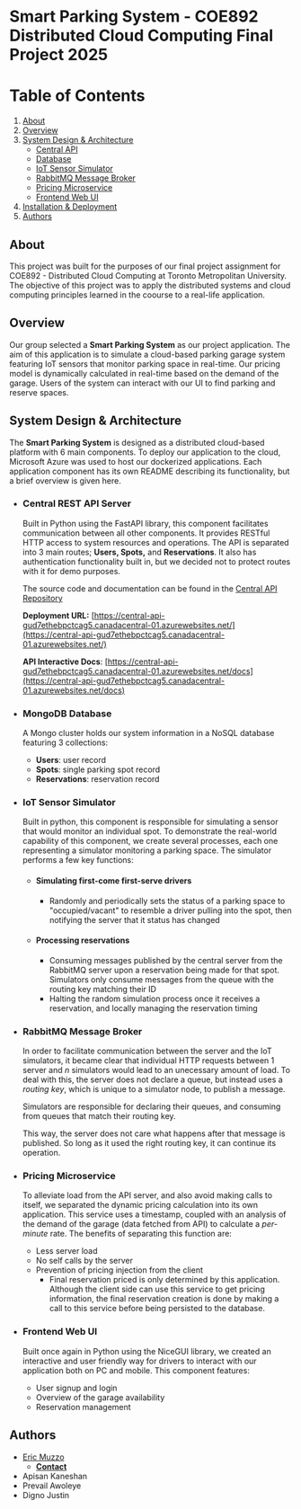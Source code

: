 # Smart Parking System - COE892 Distributed Cloud Computing Final Project 2025

# Table of Contents
1. [About](#about)
2. [Overview](#overview)
3. [System Design & Architecture](#design)
    - [Central API](#api)
    - [Database](#db)
    - [IoT Sensor Simulator](#iot)
    - [RabbitMQ Message Broker](#rabbit)
    - [Pricing Microservice](#pricing)
    - [Frontend Web UI](#ui)
4. [Installation & Deployment](#deployment)
5. [Authors](#authors)



## About <a name="about"></a>

This project was built for the purposes of our final project assignment for COE892 - Distributed Cloud Computing at Toronto Metropolitan University. The objective of this project was to apply the distributed systems and cloud computing principles learned in the coourse to a real-life application.



## Overview <a name="overview"></a>

Our group selected a **Smart Parking System** as our project application. The aim of this application is to simulate a cloud-based parking garage system featuring IoT sensors that monitor parking space in real-time. Our pricing model is dynamically calculated in real-time based on the demand of the garage. Users of the system can interact with our UI to find parking and reserve spaces.



## System Design & Architecture <a name="design"></a>

The **Smart Parking System** is designed as a distributed cloud-based platform with 6 main components. To deploy our application to the cloud, Microsoft Azure was used to host our dockerized applications. Each application component has its own README describing its functionality, but a brief overview is given here.

- ### Central REST API Server <a name="api"></a>
    Built in Python using the FastAPI library, this component facilitates communication between all other components. It provides RESTful HTTP access to system resources and operations. The API is separated into 3 main routes; **Users, Spots,** and **Reservations**. It also has authentication functionality built in, but we decided not to protect routes with it for demo purposes.

    The source code and documentation can be found in the <a href="https://github.com/EricMuzzo/COE892Project-SmartPark-CentralAPI">Central API Repository</a>

    **Deployment URL:** [https://central-api-gud7ethebpctcag5.canadacentral-01.azurewebsites.net/](https://central-api-gud7ethebpctcag5.canadacentral-01.azurewebsites.net/)

    **API Interactive Docs**: [https://central-api-gud7ethebpctcag5.canadacentral-01.azurewebsites.net/docs](https://central-api-gud7ethebpctcag5.canadacentral-01.azurewebsites.net/docs)


- ### MongoDB Database <a name="db"></a>
    A Mongo cluster holds our system information in a NoSQL database featuring 3 collections:
    - **Users**: user record
    - **Spots**: single parking spot record
    - **Reservations**: reservation record


- ### IoT Sensor Simulator <a name="iot"></a>
    Built in python, this component is responsible for simulating a sensor that would monitor an individual spot. To demonstrate the real-world capability of this component, we create several processes, each one representing a simulator monitoring a parking space. The simulator performs a few key functions:

    - #### Simulating first-come first-serve drivers
        - Randomly and periodically sets the status of a parking space to "occupied/vacant" to resemble a driver pulling into the spot, then notifying the server that it status has changed
    - #### Processing reservations
        - Consuming messages published by the central server from the RabbitMQ server upon a reservation being made for that spot. Simulators only consume messages from the queue with the routing key matching their ID
        - Halting the random simulation process once it receives a reservation, and locally managing the reservation timing

- ### RabbitMQ Message Broker <a name="rabbit"></a>
    In order to facilitate communication between the server and the IoT simulators, it became clear that individual HTTP requests between 1 server and *n* simulators would lead to an unecessary amount of load. To deal with this, the server does not declare a queue, but instead uses a *routing key*, which is unique to a simulator node, to publish a message.

    Simulators are responsible for declaring their queues, and consuming from queues that match their routing key.

    This way, the server does not care what happens after that message is published. So long as it used the right routing key, it can continue its operation.

- ### Pricing Microservice <a name="pricing"></a>
    To alleviate load from the API server, and also avoid making calls to itself, we separated the dynamic pricing calculation into its own application. This service uses a timestamp, coupled with an analysis of the demand of the garage (data fetched from API) to calculate a *per-minute* rate. The benefits of separating this function are:

    - Less server load
    - No self calls by the server
    - Prevention of pricing injection from the client
        - Final reservation priced is only determined by this application. Although the client side can use this service to get pricing information, the final reservation creation is done by making a call to this service before being persisted to the database.

- ### Frontend Web UI <a name="ui"></a>
    Built once again in Python using the NiceGUI library, we created an interactive and user friendly way for drivers to interact with our application both on PC and mobile. This component features:
    - User signup and login
    - Overview of the garage availability
    - Reservation management


## Authors <a name="authors"></a>
- [Eric Muzzo](https://github.com/EricMuzzo)
    - [**Contact**](ericm02@me.com)
- Apisan Kaneshan
- Prevail Awoleye
- Digno Justin